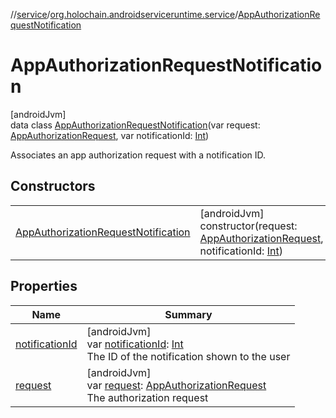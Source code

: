 //[service](../../../index.md)/[org.holochain.androidserviceruntime.service](../index.md)/[AppAuthorizationRequestNotification](index.md)

# AppAuthorizationRequestNotification

[androidJvm]\
data class [AppAuthorizationRequestNotification](index.md)(var request: [AppAuthorizationRequest](../-app-authorization-request/index.md), var notificationId: [Int](https://kotlinlang.org/api/core/kotlin-stdlib/kotlin/-int/index.html))

Associates an app authorization request with a notification ID.

## Constructors

| | |
|---|---|
| [AppAuthorizationRequestNotification](-app-authorization-request-notification.md) | [androidJvm]<br>constructor(request: [AppAuthorizationRequest](../-app-authorization-request/index.md), notificationId: [Int](https://kotlinlang.org/api/core/kotlin-stdlib/kotlin/-int/index.html)) |

## Properties

| Name | Summary |
|---|---|
| [notificationId](notification-id.md) | [androidJvm]<br>var [notificationId](notification-id.md): [Int](https://kotlinlang.org/api/core/kotlin-stdlib/kotlin/-int/index.html)<br>The ID of the notification shown to the user |
| [request](request.md) | [androidJvm]<br>var [request](request.md): [AppAuthorizationRequest](../-app-authorization-request/index.md)<br>The authorization request |